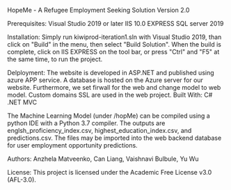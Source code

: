 HopeMe - A Refugee Employment Seeking Solution
Version 2.0

Prerequisites: Visual Studio 2019 or later IIS 10.0 EXPRESS SQL server 2019

Installation: Simply run kiwiprod-iteration1.sln with Visual Studio 2019, than click on "Build" in the menu, then select "Build Solution". When the build is complete, click on IIS EXPRESS on the tool bar, or press "Ctrl" and "F5" at the same time, to run the project.

Delployment: The website is developed in ASP.NET and published using azure APP service. A database is hosted on the Azure server for our website. Furthermore, we set firwall for the web and change model to web model. Custom domains SSL are used in the web project. Built With: C# .NET MVC

The Machine Learning Model (under /hopMe) can be compiled using a python IDE with a Python 3.7 compiler. The outputs are englsh_proficiency_index.csv, highest_education_index.csv, and predictions.csv. The files may be imported into the web backend database for user employment opportunity predictions.

Authors: Anzhela Matveenko, Can Liang, Vaishnavi Bulbule, Yu Wu

License: This project is licensed under the Academic Free License v3.0 (AFL-3.0).
